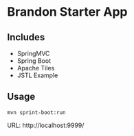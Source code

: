 Brandon Starter App
===

## Includes
* SpringMVC
* Spring Boot
* Apache Tiles
* JSTL Example

## Usage

```
mvn sprint-boot:run
```

URL: http://localhost:9999/

